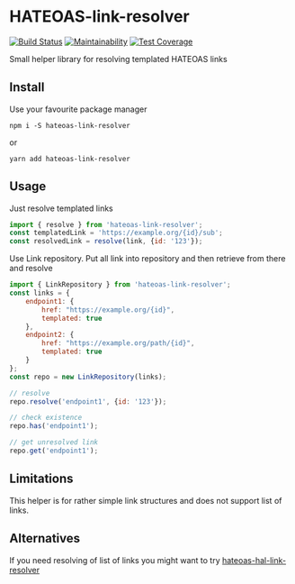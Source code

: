 # HATEOAS-link-resolver

[![Build Status](https://travis-ci.org/footageone/HATEOAS-link-resolver.svg?branch=master)](https://travis-ci.org/footageone/HATEOAS-link-resolver)
[![Maintainability](https://api.codeclimate.com/v1/badges/ef5099936ee4de8a26d4/maintainability)](https://codeclimate.com/github/footageone/HATEOAS-link-resolver/maintainability)
[![Test Coverage](https://api.codeclimate.com/v1/badges/ef5099936ee4de8a26d4/test_coverage)](https://codeclimate.com/github/footageone/HATEOAS-link-resolver/test_coverage)

Small helper library for resolving templated HATEOAS links

## Install

Use your favourite package manager

``npm i -S hateoas-link-resolver``

or

``yarn add hateoas-link-resolver``


## Usage

Just resolve templated links

````javascript
import { resolve } from 'hateoas-link-resolver';
const templatedLink = 'https://example.org/{id}/sub';
const resolvedLink = resolve(link, {id: '123'});
````

Use Link repository. Put all link into repository and then
retrieve from there and resolve

````javascript
import { LinkRepository } from 'hateoas-link-resolver';
const links = {
    endpoint1: {
        href: "https://example.org/{id}",
        templated: true
    },
    endpoint2: {
        href: "https://example.org/path/{id}",
        templated: true
    }
};
const repo = new LinkRepository(links);

// resolve
repo.resolve('endpoint1', {id: '123'});

// check existence
repo.has('endpoint1');

// get unresolved link
repo.get('endpoint1');
````

## Limitations

This helper is for rather simple link structures and does not support list of links.

## Alternatives

If you need resolving of list of links you might want to try [hateoas-hal-link-resolver](https://github.com/just-paja/hateoas-hal-link-resolver)
